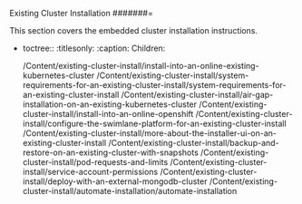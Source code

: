 Existing Cluster Installation
#######=

This section covers the embedded cluster installation instructions.

- toctree::
   :titlesonly:
   :caption: Children:

   /Content/existing-cluster-install/install-into-an-online-existing-kubernetes-cluster
   /Content/existing-cluster-install/system-requirements-for-an-existing-cluster-install/system-requirements-for-an-existing-cluster-install
   /Content/existing-cluster-install/air-gap-installation-on-an-existing-kubernetes-cluster
   /Content/existing-cluster-install/install-into-an-online-openshift
   /Content/existing-cluster-install/configure-the-swimlane-platform-for-an-existing-cluster-install
   /Content/existing-cluster-install/more-about-the-installer-ui-on-an-existing-cluster-install
   /Content/existing-cluster-install/backup-and-restore-on-an-existing-cluster-with-snapshots
   /Content/existing-cluster-install/pod-requests-and-limits
   /Content/existing-cluster-install/service-account-permissions
   /Content/existing-cluster-install/deploy-with-an-external-mongodb-cluster
   /Content/existing-cluster-install/automate-installation/automate-installation

